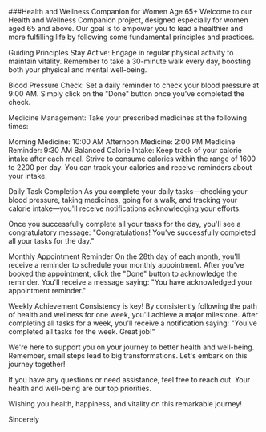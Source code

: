###Health and Wellness Companion for Women Age 65+ Welcome to our Health and Wellness Companion project, designed especially for women aged 65 and above. Our goal is to empower you to lead a healthier and more fulfilling life by following some fundamental principles and practices.

Guiding Principles Stay Active: Engage in regular physical activity to maintain vitality. Remember to take a 30-minute walk every day, boosting both your physical and mental well-being.

Blood Pressure Check: Set a daily reminder to check your blood pressure at 9:00 AM. Simply click on the "Done" button once you've completed the check.

Medicine Management: Take your prescribed medicines at the following times:

Morning Medicine: 10:00 AM Afternoon Medicine: 2:00 PM Medicine Reminder: 9:30 AM Balanced Calorie Intake: Keep track of your calorie intake after each meal. Strive to consume calories within the range of 1600 to 2200 per day. You can track your calories and receive reminders about your intake.

Daily Task Completion As you complete your daily tasks—checking your blood pressure, taking medicines, going for a walk, and tracking your calorie intake—you'll receive notifications acknowledging your efforts.

Once you successfully complete all your tasks for the day, you'll see a congratulatory message: "Congratulations! You've successfully completed all your tasks for the day."

Monthly Appointment Reminder On the 28th day of each month, you'll receive a reminder to schedule your monthly appointment. After you've booked the appointment, click the "Done" button to acknowledge the reminder. You'll receive a message saying: "You have acknowledged your appointment reminder."

Weekly Achievement Consistency is key! By consistently following the path of health and wellness for one week, you'll achieve a major milestone. After completing all tasks for a week, you'll receive a notification saying: "You've completed all tasks for the week. Great job!"

We're here to support you on your journey to better health and well-being. Remember, small steps lead to big transformations. Let's embark on this journey together!

If you have any questions or need assistance, feel free to reach out. Your health and well-being are our top priorities.

Wishing you health, happiness, and vitality on this remarkable journey!

Sincerely
